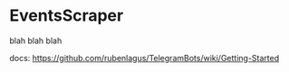 # EventsScraper
blah blah blah

docs:
https://github.com/rubenlagus/TelegramBots/wiki/Getting-Started